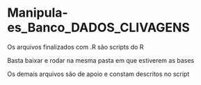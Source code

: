 # Manipula-es_Banco_DADOS_CLIVAGENS

Os arquivos finalizados com .R são scripts do R

Basta baixar e rodar na mesma pasta em que estiverem as bases

Os demais arquivos são de apoio e constam descritos no script
